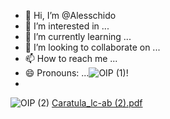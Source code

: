 - 👋 Hi, I’m @Alesschido
- 👀 I’m interested in ...
- 🌱 I’m currently learning ...
- 💞️ I’m looking to collaborate on ...
- 📫 How to reach me ...
- 😄 Pronouns: ...![OIP (1)](https://github.com/user-attachments/assets/6e162532-564d-418e-8122-40035a89b5ba)!
- 
![OIP (2)](https://github.com/user-attachments/assets/f870083a-9a57-434e-8a02-87070e12fd42)
[Caratula_lc-ab (2).pdf](https://github.com/user-attachments/files/16703289/Caratula_lc-ab.2.pdf)

